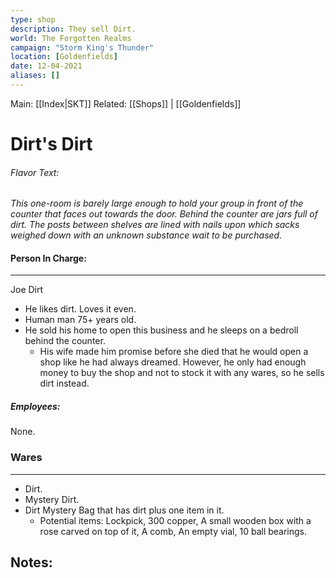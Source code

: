 ```yaml
---
type: shop
description: They sell Dirt.
world: The Forgotten Realms
campaign: "Storm King's Thunder"
location: [Goldenfields]
date: 12-04-2021
aliases: []
---
```

Main: [[Index|SKT]]
Related: [[Shops]] | [[Goldenfields]]

# Dirt's Dirt

###### Flavor Text: 
*This one-room is barely large enough to hold your group in front of the counter that faces out towards the door. Behind the counter are jars full of dirt. The posts between shelves are lined with nails upon which sacks weighed down with an unknown substance wait to be purchased.*

#### Person In Charge:
---
[comment]: # (Person in charge of the Site. The boss.)

Joe Dirt
- He likes dirt. Loves it even.
- Human man 75+ years old.
- He sold his home to open this business and he sleeps on a bedroll behind the counter. 
	- His wife made him promise before she died that he would open a shop like he had always dreamed. However, he only had enough money to buy the shop and not to stock it with any wares, so he sells dirt instead.
##### Employees:
None.
### Wares
---
- Dirt.
- Mystery Dirt.
- Dirt Mystery Bag that has dirt plus one item in it.
	- Potential items: Lockpick, 300 copper, A small wooden box with a rose carved on top of it, A comb, An empty vial, 10 ball bearings.

## Notes:
